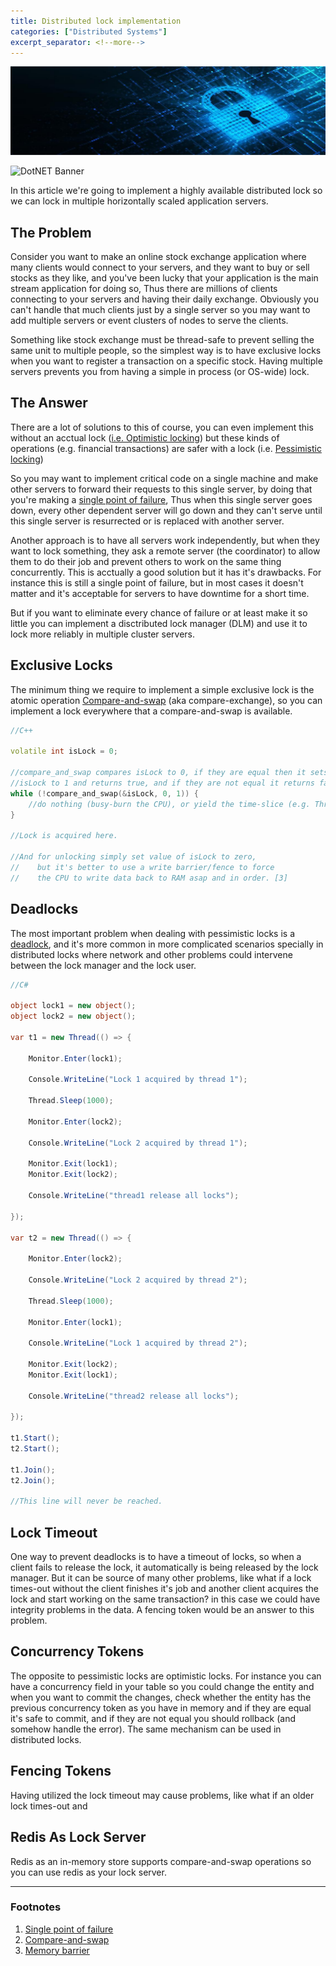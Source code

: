 ```yaml
---
title: Distributed lock implementation
categories: ["Distributed Systems"]
excerpt_separator: <!--more-->
---
```


![Cyber Lock Image](/assets/img/content/2020-08-07-distributed-lock/lock.jpg)

![DotNET Banner](/assets/img/content/about/dotnet-standard-banner.png)

In this article we're going to implement a highly available distributed lock so we can lock in multiple horizontally scaled
application servers.
<!--more-->


## The Problem
Consider you want to make an online stock exchange application where many clients would connect to your servers,
and they want to buy or sell stocks as they like, and you've been lucky that your application is the main stream application
for doing so, Thus there are millions of clients connecting to your servers and having their daily exchange.
Obviously you can't handle that much clients just by a single server so you may want to add multiple servers or event clusters of nodes to serve the clients.

Something like stock exchange must be thread-safe to prevent selling the same unit to multiple people, so the simplest way is
to have exclusive locks when you want to register a transaction on a specific stock. Having multiple servers prevents you from having
a simple in process (or OS-wide) lock.

## The Answer
There are a lot of solutions to this of course, you can even implement this without an acctual lock ([i.e. Optimistic locking](https://en.wikipedia.org/wiki/Optimistic_concurrency_control)) but these kinds of operations (e.g. financial transactions) are safer with a lock (i.e. [Pessimistic locking](https://en.wikipedia.org/wiki/Lock_(computer_science)))

So you may want to implement critical code on a single machine and make other servers to forward
their requests to this single server, by doing that you're making a [single point of failure](https://en.wikipedia.org/wiki/Single_point_of_failure),
Thus when this single server goes down, every other dependent server will go down and
they can't serve until this single server is resurrected or is replaced with another server.

Another approach is to have all servers work independently, but when they want to lock something, they ask a remote server
(the coordinator) to allow them to do their job and prevent others to work on the same thing concurrently. This is acctually a
good solution but it has it's drawbacks. For instance this is still a single point of failure, but in most cases it doesn't matter
and it's acceptable for servers to have downtime for a short time.

But if you want to eliminate every chance of failure or at least make it so little you can implement a disctributed lock manager (DLM)
and use it to lock more reliably in multiple cluster servers.


## Exclusive Locks
The minimum thing we require to implement a simple exclusive lock is the atomic operation
[Compare-and-swap](https://en.wikipedia.org/wiki/Compare-and-swap) (aka compare-exchange), so you can implement a lock everywhere
that a compare-and-swap is available.

```c++
//C++

volatile int isLock = 0;

//compare_and_swap compares isLock to 0, if they are equal then it sets the
//isLock to 1 and returns true, and if they are not equal it returns false.
while (!compare_and_swap(&isLock, 0, 1)) {
    //do nothing (busy-burn the CPU), or yield the time-slice (e.g. Thread.Yield()).
}

//Lock is acquired here.

//And for unlocking simply set value of isLock to zero,
//    but it's better to use a write barrier/fence to force
//    the CPU to write data back to RAM asap and in order. [3]
```


## Deadlocks
The most important problem when dealing with pessimistic locks is a [deadlock](https://en.wikipedia.org/wiki/Deadlock), and it's more common
in more complicated scenarios specially in distributed locks where network and other problems could intervene between the lock manager and
the lock user. 

```csharp
//C#

object lock1 = new object();
object lock2 = new object();

var t1 = new Thread(() => {

    Monitor.Enter(lock1);

    Console.WriteLine("Lock 1 acquired by thread 1");

    Thread.Sleep(1000);

    Monitor.Enter(lock2);

    Console.WriteLine("Lock 2 acquired by thread 1");

    Monitor.Exit(lock1);
    Monitor.Exit(lock2);

    Console.WriteLine("thread1 release all locks");

});

var t2 = new Thread(() => {
    
    Monitor.Enter(lock2);

    Console.WriteLine("Lock 2 acquired by thread 2");

    Thread.Sleep(1000);

    Monitor.Enter(lock1);

    Console.WriteLine("Lock 1 acquired by thread 2");

    Monitor.Exit(lock2);
    Monitor.Exit(lock1);

    Console.WriteLine("thread2 release all locks");

});

t1.Start();
t2.Start();

t1.Join();
t2.Join();

//This line will never be reached.

```

## Lock Timeout
One way to prevent deadlocks is to have a timeout of locks, so when a client fails to release the lock, it automatically is being released by the lock manager.
But it can be source of many other problems, like what if a lock times-out without the client finishes it's job and another client acquires the lock
and start working on the same transaction? in this case we could have integrity problems in the data. A fencing token would be an answer to this problem.


## Concurrency Tokens
The opposite to pessimistic locks are optimistic locks. For instance you can have a concurrency field in your table so you could change the entity and
when you want to commit the changes, check whether the entity has the previous concurrency token as you have in memory and if they are equal it's
safe to commit, and if they are not equal you should rollback (and somehow handle the error). The same mechanism can be used in distributed locks.


## Fencing Tokens
Having utilized the lock timeout may cause problems, like what if an older lock times-out and 


## Redis As Lock Server
Redis as an in-memory store supports compare-and-swap operations so you can use redis
as your lock server.


---


### Footnotes
1. [Single point of failure](https://en.wikipedia.org/wiki/Single_point_of_failure)
2. [Compare-and-swap](https://en.wikipedia.org/wiki/Compare-and-swap)
3. [Memory barrier](https://en.wikipedia.org/wiki/Memory_barrier)
